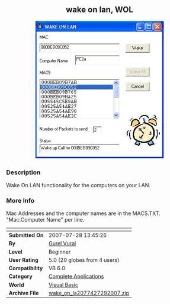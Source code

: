 ﻿<div align="center">

## wake on lan, WOL

<img src="PIC20077291148167677.JPG">
</div>

### Description

Wake On LAN functionality for the computers on your LAN.
 
### More Info
 
Mac Addresses and the computer names are in the MACS.TXT. "Mac:Computer Name" per line.


<span>             |<span>
---                |---
**Submitted On**   |2007-07-28 13:45:26
**By**             |[Gurel Vural](https://github.com/Planet-Source-Code/PSCIndex/blob/master/ByAuthor/gurel-vural.md)
**Level**          |Beginner
**User Rating**    |5.0 (20 globes from 4 users)
**Compatibility**  |VB 6\.0
**Category**       |[Complete Applications](https://github.com/Planet-Source-Code/PSCIndex/blob/master/ByCategory/complete-applications__1-27.md)
**World**          |[Visual Basic](https://github.com/Planet-Source-Code/PSCIndex/blob/master/ByWorld/visual-basic.md)
**Archive File**   |[wake\_on\_la2077427292007\.zip](https://github.com/Planet-Source-Code/gurel-vural-wake-on-lan-wol__1-69071/archive/master.zip)








